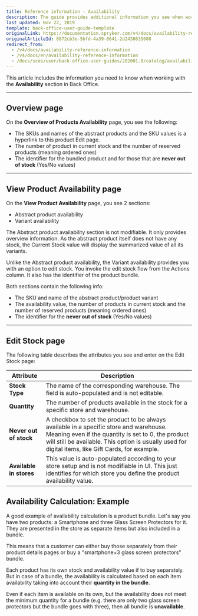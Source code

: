 ```yaml
---
title: Reference information - Availability
description: The guide provides additional information you see when working with the product availability in the Back Office.
last_updated: Nov 22, 2019
template: back-office-user-guide-template
originalLink: https://documentation.spryker.com/v4/docs/availability-reference-information
originalArticleId: 8872cb3e-5bfd-4a39-8641-2d2438635688
redirect_from:
  - /v4/docs/availability-reference-information
  - /v4/docs/en/availability-reference-information
  - /docs/scos/user/back-office-user-guides/202001.0/catalog/availability/references/availability-reference-information.html
---
```


This article includes the information you need to know when working with the **Availability** section in Back Office.
***
## Overview page

On the **Overview of Products Availability** page, you see the following:
* The SKUs and names of the abstract products and the SKU values is a hyperlink to this product Edit page.
* The number of product in current stock and the number of reserved products (meaning ordered ones)
*  The identifier for the bundled product and for those that are **never out of stock** (Yes/No values)
***

## View Product Availability page

On the **View Product Availability** page, you see 2 sections:
* Abstract product availability
* Variant availability

The Abstract product availability section is not modifiable. It only provides overview information. As the abstract product itself does not have any stock, the Current Stock value will display the summarized value of all its variants.

Unlike the Abstract product availability, the Variant availability provides you with an option to edit stock. You invoke the edit stock flow from the Actions column. It also has the identifier of the product bundle.

Both sections contain the following info:
* The SKU and name of the abstract product/product variant
* The availability value, the number of products in current stock and the number of reserved products (meaning ordered ones)
* The identifier for the **never out of stock** (Yes/No values)
***
## Edit Stock page

The following table describes the attributes you see and enter on the Edit Stock page:

| Attribute | Description |
| --- | --- |
| **Stock Type** | The name of the corresponding warehouse. The field is auto-populated and is not editable.|
| **Quantity** | The number of products available in the stock for a specific store and warehouse. |
| **Never out of stock** | A checkbox to set the product to be always available in a specific store and warehouse. Meaning even if the quantity is set to 0, the product will still be available. This option is usually used for digital items, like Gift Cards, for example.|
| **Available in stores** | This value is auto-populated according to your store setup and is not modifiable in UI. This just identifies for which store you define the product availability value. |

## Availability Calculation: Example

A good example of availability calculation is a product bundle.
Let's say you have two products: a Smartphone and three Glass Screen Protectors for it. They are presented in the store as separate items but also included in a bundle.

This means that a customer can either buy those separately from their product details pages or buy a "smartphone+3 glass screen protectors" bundle.

Each product has its own stock and availability value if to buy separately.
But in case of a bundle, the availability is calculated based on each item availability taking into account their **quantity in the bundle**.

Even if each item is available on its own, but the availability does not meet the minimum quantity for a bundle (e.g. there are only two glass screen protectors but the bundle goes with three), then all bundle is **unavailable**.

